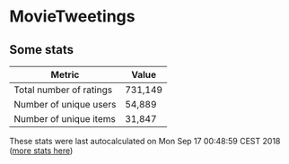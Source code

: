 # MovieTweetings
## Some stats

Metric | Value
--- | ---
Total number of ratings                 | 731,149
Number of unique users                  | 54,889
Number of unique items                  | 31,847
These stats were last autocalculated on Mon Sep 17 00:48:59 CEST 2018  ([more stats here](./stats.md))

